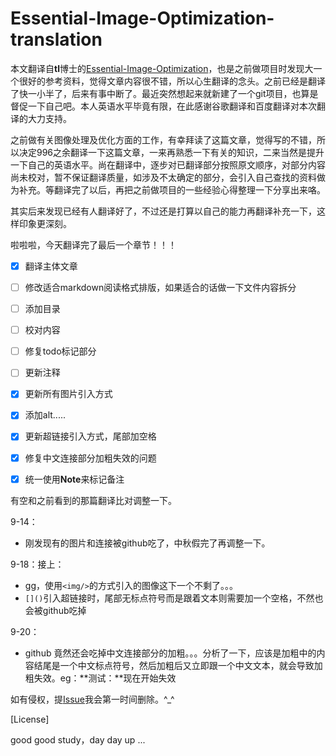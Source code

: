# Essential-Image-Optimization-translation


本文翻译自**tl**博士的[Essential-Image-Optimization](https://images.guide/)，也是之前做项目时发现大一个很好的参考资料，觉得文章内容很不错，所以心生翻译的念头。之前已经是翻译了快一小半了，后来有事中断了。最近突然想起来就新建了一个git项目，也算是督促一下自己吧。本人英语水平毕竟有限，在此感谢谷歌翻译和百度翻译对本次翻译的大力支持。

之前做有关图像处理及优化方面的工作，有幸拜读了这篇文章，觉得写的不错，所以决定996之余翻译一下这篇文章，一来再熟悉一下有关的知识，二来当然是提升一下自己的英语水平。尚在翻译中，逐步对已翻译部分按照原文顺序，对部分内容尚未校对，暂不保证翻译质量，如涉及不太确定的部分，会引入自己查找的资料做为补充。等翻译完了以后，再把之前做项目的一些经验心得整理一下分享出来咯。

其实后来发现已经有人翻译好了，不过还是打算以自己的能力再翻译补充一下，这样印象更深刻。



啦啦啦，今天翻译完了最后一个章节！！！

- [x] 翻译主体文章
- [ ] 修改适合markdown阅读格式排版，如果适合的话做一下文件内容拆分
- [ ] 添加目录
- [ ] 校对内容
- [ ] 修复todo标记部分
- [ ] 更新注释
- [x] 更新所有图片引入方式
- [x] 添加alt.....
- [x] 更新超链接引入方式，尾部加空格
- [x] 修复中文连接部分加粗失效的问题
- [x] 统一使用**Note**来标记备注



有空和之前看到的那篇翻译比对调整一下。



9-14：

- 刚发现有的图片和连接被github吃了，中秋假完了再调整一下。

9-18：接上：

- gg，使用`<img/>`的方式引入的图像这下一个不剩了。。。
- `[]()`引入超链接时，尾部无标点符号而是跟着文本则需要加一个空格，不然也会被github吃掉

9-20：

- github 竟然还会吃掉中文连接部分的加粗。。。分析了一下，应该是加粗中的内容结尾是一个中文标点符号，然后加粗后又立即跟一个中文文本，就会导致加粗失效。eg：**测试：**现在开始失效





如有侵权，提[Issue](<https://github.com/xiaopangder/xiaopangder.github.io/issues>)我会第一时间删除。^_^



[License]

good good study，day day up ...

